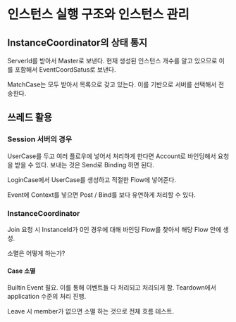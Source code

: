 # 인스턴스 실행 구조와 인스턴스 관리 

## InstanceCoordinator의 상태 통지 

 ServerId를 받아서 Master로 보낸다. 
 현재 생성된 인스턴스 개수를 알고 있으므로 이를 포함해서 
 EventCoordSatus로 보낸다. 

 MatchCase는 모두 받아서 목록으로 갖고 있는다. 
 이를 기반으로 서버를 선택해서 전송한다. 
 

## 쓰레드 활용 

### Session 서버의 경우 

 UserCase를 두고 여러 플로우에 넣어서 처리하게 한다면 
 Account로 바인딩해서 요청을 받을 수 있다. 
 보내는 것은 Send로 Binding 하면 된다. 

 LoginCase에서 UserCase를 생성하고 적절한 Flow에 넣어준다. 

 Event에 Context를 넣으면 Post / Bind를 보다 유연하게 처리할 수 있다. 

### InstanceCoordinator 

 Join 요청 시 InstanceId가 0인 경우에 대해 바인딩 
 Flow를 찾아서 해당 Flow 안에 생성. 

 소멸은 어떻게 하는가? 

#### Case 소멸 

 Builtin Event 필요. 이를 통해 이벤트들 다 처리되고 처리되게 함. 
 Teardown에서 application 수준의 처리 진행. 

 Leave 시 member가 없으면 소멸 하는 것으로 전체 흐름 테스트. 




 




